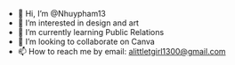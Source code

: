 - 👋 Hi, I’m @Nhuypham13
- 👀 I’m interested in design and art
- 🌱 I’m currently learning Public Relations
- 💞️ I’m looking to collaborate on Canva
- 📫 How to reach me by email: alittletgirl1300@gmail.com

<!---
Nhuypham13/Nhuypham13 is a ✨ special ✨ repository because its `README.md` (this file) appears on your GitHub profile.
You can click the Preview link to take a look at your changes.
--->
